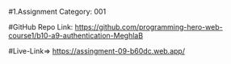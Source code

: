 #1.Assignment Category: 001

#GitHub Repo Link: https://github.com/programming-hero-web-course1/b10-a9-authentication-MeghlaB

#Live-Link=> https://assingment-09-b60dc.web.app/
